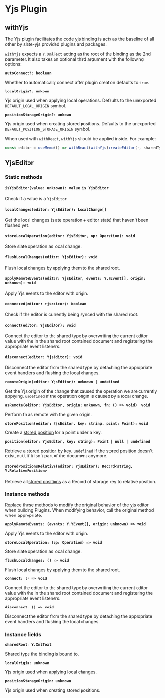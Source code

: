 # Yjs Plugin

## withYjs

The Yjs plugin facilitates the code yjs binding is acts as the baseline of all other by slate-yjs provided plugins and packages.



`withYjs` expects a `Y.XmlText` acting as the root of the binding as the 2nd parameter. It also takes an optional third argument with the following options:

**`autoConnect?: boolean`**

Whether to automatically connect after plugin creation defaults to `true`.

**`localOrigin?: unkown`**

Yjs origin used when applying local operations. Defaults to the unexported `DEFAULT_LOCAL_ORIGIN` symbol.

**`positionStorageOrigin?: unkown`**

Yjs origin used when creating stored positions. Defaults to the unexported `DEFAULT_POSITION_STORAGE_ORIGIN` symbol.



When used with `withReact`, `withYjs` should be applied inside. For example:

```javascript
const editor = useMemo(() => withReact(withYjs(createEditor(), sharedType)), [])
```

## YjsEditor

### Static methods

#### `isYjsEditor(value: unknown): value is YjsEditor`

Check if a value is a `YjsEditor`

#### `localChanges(editor: YjsEditor): LocalChange[]`

Get the local changes (slate operation + editor state) that haven't been flushed yet.

#### `storeLocalOperation(editor: YjsEditor, op: Operation): void`

Store slate operation as local change.

#### `flushLocalChanges(editor: YjsEditor): void`

Flush local changes by applying them to the shared root.

#### `applyRemoteEvents(editor: YjsEditor, events: Y.YEvent[], origin: unknown): void`

Apply Yjs events to the editor with origin.

#### `connected(editor: YjsEditor): boolean`

Check if the editor is currently being synced with the shared root.

#### `connect(editor: YjsEditor): void`

Connect the editor to the shared type by overwriting the current editor value with the in the shared root contained document and registering the appropriate event listeners.

#### `disconnect(editor: YjsEditor): void`

Disconnect the editor from the shared type by detaching the appropriate event handlers and flushing the local changes.

**`remoteOrigin(editor: YjsEditor): unknown | undefined`**

Get the Yjs origin of the change that caused the operation we are currently applying. `undefined` if the operation origin is caused by a local change.

**`asRemote(editor: YjsEditor, origin: unknown, fn: () => void): void`**

Perform fn as remote with the given origin.

**`storePosition(editor: YjsEditor, key: string, point: Point): void`**

Create a [stored position](../../concepts/stored-positions.md) for a point under a key.

**`position(editor: YjsEditor, key: string): Point | null | undefined`**

Retrieve a [stored position](../../concepts/stored-positions.md) by key. `undefined` if the stored position doesn't exist, `null` if it isn't part of the document anymore.

#### `storedPositionsRelative(editor: YjsEditor): Record<string, Y.RelativePosition>`

Retrieve all [stored positions](../../concepts/stored-positions.md) as a Record of storage key to relative position.

### Instance methods

Replace these methods to modify the original behavior of the yjs editor when building Plugins. When modifying behavior, call the original method when appropriate.

**`applyRemoteEvents: (events: Y.YEvent[], origin: unknown) => void`**

Apply Yjs events to the editor with origin.

**`storeLocalOperation: (op: Operation) => void`**

Store slate operation as local change.

**`flushLocalChanges: () => void`**

Flush local changes by applying them to the shared root.

**`connect: () => void`**

Connect the editor to the shared type by overwriting the current editor value with the in the shared root contained document and registering the appropriate event listeners.

**`disconnect: () => void`**

Disconnect the editor from the shared type by detaching the appropriate event handlers and flushing the local changes.

### Instance fields

**`sharedRoot: Y.XmlText`**

Shared type the binding is bound to.&#x20;

**`localOrigin: unknown`**

Yjs origin used when applying local changes.

**`positionStorageOrigin: unknown`**

Yjs origin used when creating stored positions.

